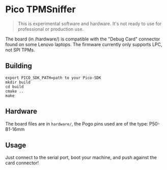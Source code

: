 # Pico TPMSniffer

> This is experimental software and hardware. It's not ready to use for professional or production use.

The board (in /hardware/) is compatible with the "Debug Card" connector found on some Lenovo laptops. The firmware currently only supports LPC, not SPI TPMs.

## Building

```
export PICO_SDK_PATH=path to your Pico-SDK
mkdir build
cd build
cmake ..
make
```

## Hardware

The board files are in `hardware/`, the Pogo pins used are of the type: P50-B1-16mm

## Usage

Just connect to the serial port, boot your machine, and push against the card connector!
